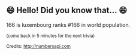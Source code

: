 ## :smile: Hello! Did you know that... :smile:
166 is luxembourg ranks #166 in world population.

<sup>(come back in 5 minutes for the next trivia)</sup>


<sup>Credits: http://numbersapi.com</sup>
